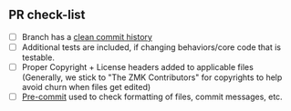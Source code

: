 <!-- Note: ZMK is generally not accepting PRs for new keyboards. New generic controller PRs *may* still be accepted, please discuss on the Discord server first. -->

## PR check-list

- [ ] Branch has a [clean commit history](https://zmk.dev/docs/development/contributing/pull-requests#clean-commit-history)
- [ ] Additional tests are included, if changing behaviors/core code that is testable.
- [ ] Proper Copyright + License headers added to applicable files (Generally, we stick to "The ZMK Contributors" for copyrights to help avoid churn when files get edited)
- [ ] [Pre-commit](https://zmk.dev/docs/development/local-toolchain/pre-commit) used to check formatting of files, commit messages, etc.
